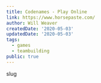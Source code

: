 ```yaml
---
title: Codenames - Play Online
link: https://www.horsepaste.com/
author: Will Weaver
createdDate: '2020-05-03'
updatedDate: '2020-05-03'
tags:
  - games
  - teambuilding
public: true
---
```


slug

